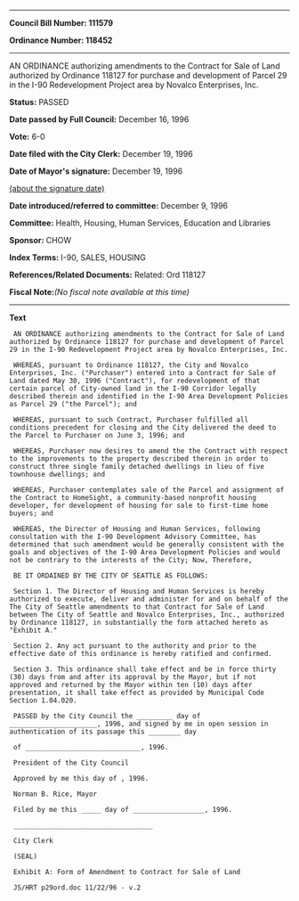 

********

**Council Bill Number: 111579**
   
**Ordinance Number: 118452**
********

 AN ORDINANCE authorizing amendments to the Contract for Sale of Land authorized by Ordinance 118127 for purchase and development of Parcel 29 in the I-90 Redevelopment Project area by Novalco Enterprises, Inc.

**Status:** PASSED
   
**Date passed by Full Council:** December 16, 1996
   
**Vote:** 6-0
   
**Date filed with the City Clerk:** December 19, 1996
   
**Date of Mayor's signature:** December 19, 1996
   
[(about the signature date)](/~public/approvaldate.htm)
   
   
   
**Date introduced/referred to committee:** December 9, 1996
   
**Committee:** Health, Housing, Human Services, Education and Libraries
   
**Sponsor:** CHOW
   
   
**Index Terms:** I-90, SALES, HOUSING

**References/Related Documents:** Related: Ord 118127

**Fiscal Note:**_(No fiscal note available at this time)_

********

**Text**
   
```
 AN ORDINANCE authorizing amendments to the Contract for Sale of Land authorized by Ordinance 118127 for purchase and development of Parcel 29 in the I-90 Redevelopment Project area by Novalco Enterprises, Inc.

 WHEREAS, pursuant to Ordinance 118127, the City and Novalco Enterprises, Inc. ("Purchaser") entered into a Contract for Sale of Land dated May 30, 1996 ("Contract"), for redevelopment of that certain parcel of City-owned land in the I-90 Corridor legally described therein and identified in the I-90 Area Development Policies as Parcel 29 ("the Parcel"); and

 WHEREAS, pursuant to such Contract, Purchaser fulfilled all conditions precedent for closing and the City delivered the deed to the Parcel to Purchaser on June 3, 1996; and

 WHEREAS, Purchaser now desires to amend the the Contract with respect to the improvements to the property described therein in order to construct three single family detached dwellings in lieu of five townhouse dwellings; and

 WHEREAS, Purchaser contemplates sale of the Parcel and assignment of the Contract to HomeSight, a community-based nonprofit housing developer, for development of housing for sale to first-time home buyers; and

 WHEREAS, the Director of Housing and Human Services, following consultation with the I-90 Development Advisory Committee, has determined that such amendment would be generally consistent with the goals and objectives of the I-90 Area Development Policies and would not be contrary to the interests of the City; Now, Therefore,

 BE IT ORDAINED BY THE CITY OF SEATTLE AS FOLLOWS:

 Section 1. The Director of Housing and Human Services is hereby authorized to execute, deliver and administer for and on behalf of the The City of Seattle amendments to that Contract for Sale of Land between The City of Seattle and Novalco Enterprises, Inc., authorized by Ordinance 118127, in substantially the form attached hereto as "Exhibit A."

 Section 2. Any act pursuant to the authority and prior to the effective date of this ordinance is hereby ratified and confirmed.

 Section 3. This ordinance shall take effect and be in force thirty (30) days from and after its approval by the Mayor, but if not approved and returned by the Mayor within ten (10) days after presentation, it shall take effect as provided by Municipal Code Section 1.04.020.

 PASSED by the City Council the _________ day of ______________________, 1996, and signed by me in open session in authentication of its passage this ________ day

 of _____________________________, 1996.

 President of the City Council

 Approved by me this day of , 1996.

 Norman B. Rice, Mayor

 Filed by me this _____ day of __________________, 1996.

 ___________________________________

 City Clerk

 (SEAL)

 Exhibit A: Form of Amendment to Contract for Sale of Land

 JS/HRT p29ord.doc 11/22/96 - v.2

```
